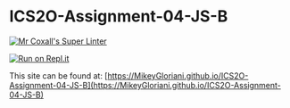 # ICS2O-Assignment-04-JS-B

[![Mr Coxall's Super Linter](https://github.com/MikeyGloriani/ICS2O-Assignment-04-JS-B/workflows/Mr%20Coxall's%20Super%20Linter/badge.svg)](https://github.com/MikeyGloriani/ICS2O-Assignment-04-JS-B/actions/)

[![Run on Repl.it](https://repl.it/badge/github/MikeyGloriani/ICS2O-Assignment-04-JS-B)](https://repl.it/github/MikeyGloriani/ICS2O-Assignment-04-JS-B)

This site can be found at: [https://MikeyGloriani.github.io/ICS2O-Assignment-04-JS-B](https://MikeyGloriani.github.io/ICS2O-Assignment-04-JS-B)

